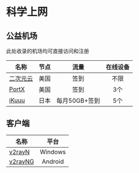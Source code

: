 # 科学上网

## 公益机场 
此处收录的机场均可直接访问和注册

| 名称 | 节点 | 流量 | 在线设备 |
| --- | :---: | :---: | :---: |
| [二次元云](https://owo.ecycloud.com/auth/register?code=cvvg) | 美国 | 签到 | 不限|
| [PortX](https://ebyu.one/auth/register?code=gzHS) | 美国 | 签到 | 3个 |
| [iKuuu](https://ikuuu.dev/auth/register) | 日本 | 每月50GB+签到 | 5个 |

## 客户端

| 名称 | 平台 | 
| --- | :---: | 
| [v2rayN](https://github.com/2dust/v2rayN/releases) | Windows |
| [v2rayNG](https://github.com/2dust/v2rayNG/releases) | Android |

